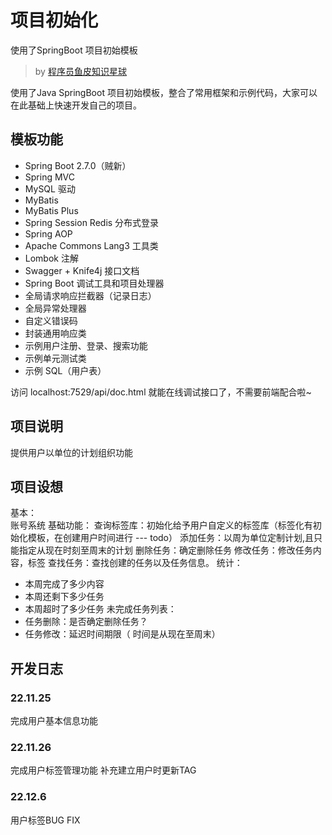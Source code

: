 # 项目初始化
使用了SpringBoot 项目初始模板
> by [程序员鱼皮知识星球](https://yupi.icu)

使用了Java SpringBoot 项目初始模板，整合了常用框架和示例代码，大家可以在此基础上快速开发自己的项目。
## 模板功能
- Spring Boot 2.7.0（贼新）
- Spring MVC
- MySQL 驱动
- MyBatis
- MyBatis Plus
- Spring Session Redis 分布式登录
- Spring AOP
- Apache Commons Lang3 工具类
- Lombok 注解
- Swagger + Knife4j 接口文档
- Spring Boot 调试工具和项目处理器
- 全局请求响应拦截器（记录日志）
- 全局异常处理器
- 自定义错误码
- 封装通用响应类
- 示例用户注册、登录、搜索功能
- 示例单元测试类
- 示例 SQL（用户表）  

访问 localhost:7529/api/doc.html 就能在线调试接口了，不需要前端配合啦~

## 项目说明
提供用户以单位的计划组织功能
## 项目设想
基本：  
账号系统
基础功能：
查询标签库：初始化给予用户自定义的标签库（标签化有初始化模板，在创建用户时间进行 ---  todo）
添加任务：以周为单位定制计划,且只能指定从现在时刻至周末的计划
删除任务：确定删除任务
修改任务：修改任务内容，标签
查找任务：查找创建的任务以及任务信息。
统计：
- 本周完成了多少内容
- 本周还剩下多少任务
- 本周超时了多少任务
  未完成任务列表：
- 任务删除：是否确定删除任务？
- 任务修改：延迟时间期限（ 时间是从现在至周末）

## 开发日志

### 22.11.25
完成用户基本信息功能
  
### 22.11.26
完成用户标签管理功能
补充建立用户时更新TAG

### 22.12.6
用户标签BUG FIX